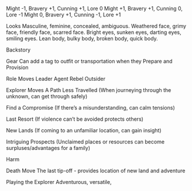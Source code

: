 Might -1, Bravery +1, Cunning +1, Lore 0
Might +1, Bravery +1, Cunning 0, Lore -1
Might 0, Bravery +1, Cunning -1, Lore +1

Looks
Masculine, feminine, concealed, ambiguous.
Weathered face, grimy face, friendly face, scarred face.
Bright eyes, sunken eyes, darting eyes, smiling eyes.
Lean body, bulky body, broken body, quick body.

Backstory

Gear
Can add a tag to outfit or transportation when they Prepare and Provision

Role Moves
Leader
Agent
Rebel
Outsider

Explorer Moves
A Path Less Travelled
(When journeying through the unknown, can get through safely)

Find a Compromise
(If there’s a misunderstanding, can calm tensions)

Last Resort
(If violence can’t be avoided protects others)

New Lands
(If coming to an unfamiliar location, can gain insight)

Intriguing Prospects
(Unclaimed places or resources can become surpluses/advantages for a family)

Harm

Death Move
The last tip-off - provides location of new land and adventure

Playing the Explorer
Adventurous, versatile, 

